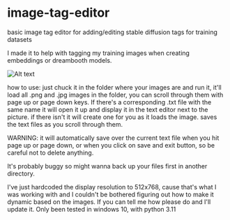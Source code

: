 # image-tag-editor
basic image tag editor for adding/editing stable diffusion tags for training datasets

I made it to help with tagging my training images when creating embeddings or dreambooth models.

![Alt text](https://github.com/spaciousmind/image-tag-editor/blob/main/image-tag-editor-UI-screenshot.JPG?raw=true "UI screenshot")

how to use:
just chuck it in the folder where your images are and run it, it'll load all .png and .jpg images in the folder, you can scroll through them with page up or page down keys. If there's a corresponding .txt file with the same name it will open it up and display it in the text editor next to the picture. if there isn't it will create one for you as it loads the image. saves the text files as you scroll through them.

WARNING:
it will automatically save over the current text file when you hit page up or page down, or when you click on save and exit button, so be careful not to delete anything.

It's probably buggy so might wanna back up your files first in another directory.

I've just hardcoded the display resolution to 512x768, cause that's what I was working with and I couldn't be bothered figuring out how to make it dynamic based on the images. If you can tell me how please do and I'll update it.
Only been tested in windows 10, with python 3.11
